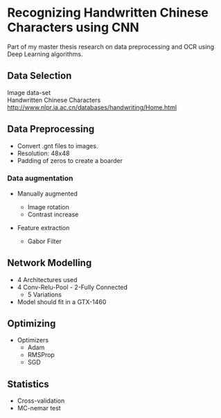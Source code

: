 # Recognizing Handwritten Chinese Characters using CNN

Part of my master thesis research on data preprocessing and OCR using Deep Learning algorithms.

## Data Selection
Image data-set<br>
Handwritten Chinese Characters<br>
http://www.nlpr.ia.ac.cn/databases/handwriting/Home.html

## Data Preprocessing
* Convert .gnt files to images.
* Resolution: 48x48
* Padding of zeros to create a boarder

### Data augmentation
* Manually augmented
  * Image rotation
  * Contrast increase

* Feature extraction
  * Gabor Filter

## Network Modelling
* 4 Architectures used
* 4 Conv-Relu-Pool - 2-Fully Connected
  * 5 Variations
* Model should fit in a GTX-1460

## Optimizing
* Optimizers
  * Adam
  * RMSProp 
  * SGD


## Statistics
* Cross-validation
* MC-nemar test